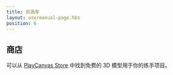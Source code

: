 ```yaml
---
title: 资源库
layout: usermanual-page.hbs
position: 6
---
```


## 商店

可以从 [PlayCanvas Store][1] 中找到免费的 3D 模型用于你的练手项目。

[1]: https://store.playcanvas.com/

